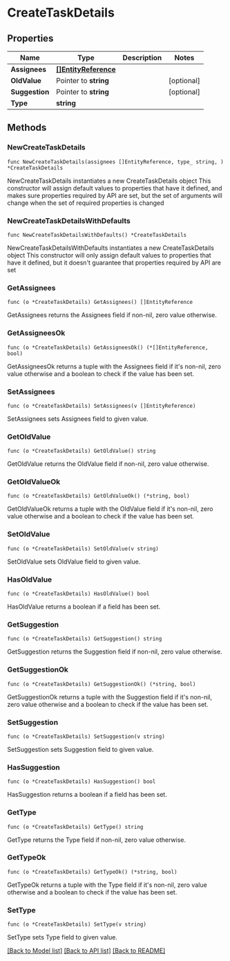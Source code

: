 # CreateTaskDetails

## Properties

Name | Type | Description | Notes
------------ | ------------- | ------------- | -------------
**Assignees** | [**[]EntityReference**](EntityReference.md) |  | 
**OldValue** | Pointer to **string** |  | [optional] 
**Suggestion** | Pointer to **string** |  | [optional] 
**Type** | **string** |  | 

## Methods

### NewCreateTaskDetails

`func NewCreateTaskDetails(assignees []EntityReference, type_ string, ) *CreateTaskDetails`

NewCreateTaskDetails instantiates a new CreateTaskDetails object
This constructor will assign default values to properties that have it defined,
and makes sure properties required by API are set, but the set of arguments
will change when the set of required properties is changed

### NewCreateTaskDetailsWithDefaults

`func NewCreateTaskDetailsWithDefaults() *CreateTaskDetails`

NewCreateTaskDetailsWithDefaults instantiates a new CreateTaskDetails object
This constructor will only assign default values to properties that have it defined,
but it doesn't guarantee that properties required by API are set

### GetAssignees

`func (o *CreateTaskDetails) GetAssignees() []EntityReference`

GetAssignees returns the Assignees field if non-nil, zero value otherwise.

### GetAssigneesOk

`func (o *CreateTaskDetails) GetAssigneesOk() (*[]EntityReference, bool)`

GetAssigneesOk returns a tuple with the Assignees field if it's non-nil, zero value otherwise
and a boolean to check if the value has been set.

### SetAssignees

`func (o *CreateTaskDetails) SetAssignees(v []EntityReference)`

SetAssignees sets Assignees field to given value.


### GetOldValue

`func (o *CreateTaskDetails) GetOldValue() string`

GetOldValue returns the OldValue field if non-nil, zero value otherwise.

### GetOldValueOk

`func (o *CreateTaskDetails) GetOldValueOk() (*string, bool)`

GetOldValueOk returns a tuple with the OldValue field if it's non-nil, zero value otherwise
and a boolean to check if the value has been set.

### SetOldValue

`func (o *CreateTaskDetails) SetOldValue(v string)`

SetOldValue sets OldValue field to given value.

### HasOldValue

`func (o *CreateTaskDetails) HasOldValue() bool`

HasOldValue returns a boolean if a field has been set.

### GetSuggestion

`func (o *CreateTaskDetails) GetSuggestion() string`

GetSuggestion returns the Suggestion field if non-nil, zero value otherwise.

### GetSuggestionOk

`func (o *CreateTaskDetails) GetSuggestionOk() (*string, bool)`

GetSuggestionOk returns a tuple with the Suggestion field if it's non-nil, zero value otherwise
and a boolean to check if the value has been set.

### SetSuggestion

`func (o *CreateTaskDetails) SetSuggestion(v string)`

SetSuggestion sets Suggestion field to given value.

### HasSuggestion

`func (o *CreateTaskDetails) HasSuggestion() bool`

HasSuggestion returns a boolean if a field has been set.

### GetType

`func (o *CreateTaskDetails) GetType() string`

GetType returns the Type field if non-nil, zero value otherwise.

### GetTypeOk

`func (o *CreateTaskDetails) GetTypeOk() (*string, bool)`

GetTypeOk returns a tuple with the Type field if it's non-nil, zero value otherwise
and a boolean to check if the value has been set.

### SetType

`func (o *CreateTaskDetails) SetType(v string)`

SetType sets Type field to given value.



[[Back to Model list]](../README.md#documentation-for-models) [[Back to API list]](../README.md#documentation-for-api-endpoints) [[Back to README]](../README.md)


